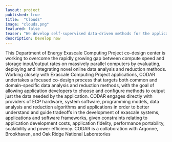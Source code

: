 ```yaml
---
layout: project
published: true
title:  "Clouds"
image: "clouds.png"
featured: false
teaser: "We develop self-supervised data-driven methods for the application on satellite clouds imagery"
description: Develop now
---
```

This Department of Energy Exascale Computing Project co-design center is working to overcome the rapidly growing gap between compute speed and storage input/output rates on massively parallel computers by evaluating, deploying and integrating novel online data analysis and reduction methods. Working closely with Exascale Computing Project applications, CODAR undertakes a focused co-design process that targets both common and domain-specific data analysis and reduction methods, with the goal of allowing application developers to choose and configure methods to output just the data needed by the application. CODAR engages directly with providers of ECP hardware, system software, programming models, data analysis and reduction algorithms and applications in order to better understand and guide tradeoffs in the development of exascale systems, applications and software frameworks, given constraints relating to application development costs, application fidelity, performance portability, scalability and power efficiency. CODAR is a collaboration with Argonne, Brookhaven, and Oak Ridge National Laboratories
